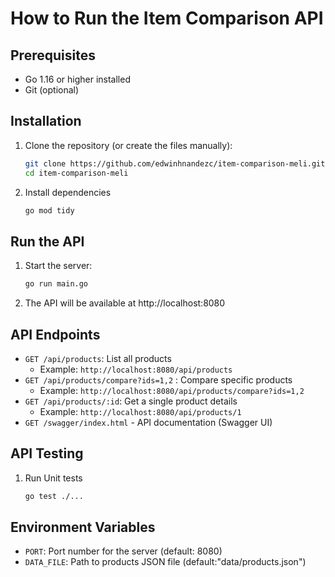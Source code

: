 # How to Run the Item Comparison API

## Prerequisites
- Go 1.16 or higher installed
- Git (optional)

## Installation

1. Clone the repository (or create the files manually):
   ```bash
   git clone https://github.com/edwinhnandezc/item-comparison-meli.git
   cd item-comparison-meli

2. Install dependencies
    ```bash
    go mod tidy
    ```

## Run the API 
1. Start the server: 
    ```bash
    go run main.go
    ```
2. The API will be available at http://localhost:8080

## API Endpoints 

- `GET /api/products`: List all products
  - Example: `http://localhost:8080/api/products` 
- `GET /api/products/compare?ids=1,2` : Compare specific products
    - Example: `http://localhost:8080/api/products/compare?ids=1,2`
- `GET /api/products/:id`: Get a single product details
    - Example: `http://localhost:8080/api/products/1`
- `GET /swagger/index.html` - API documentation (Swagger UI)

## API Testing

1. Run Unit tests
    ```bash
    go test ./...
    ```
## Environment Variables
- `PORT`: Port number for the server (default: 8080)
- `DATA_FILE`: Path to products JSON file (default:"data/products.json")

